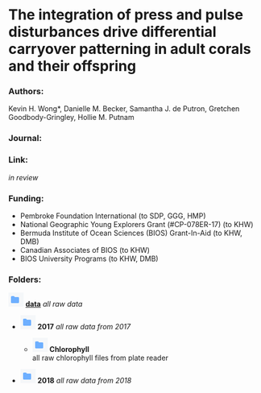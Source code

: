 # The integration of press and pulse disturbances drive differential carryover patterning in adult corals and their offspring


### Authors:
Kevin H. Wong*, Danielle M. Becker, Samantha J. de Putron, Gretchen Goodbody-Gringley, Hollie M. Putnam

### Journal:

### Link:
*in review*

### Funding:
* Pembroke Foundation International (to SDP, GGG, HMP)
* National Geographic Young Explorers Grant (#CP-078ER-17) (to KHW)
* Bermuda Institute of Ocean Sciences (BIOS) Grant-In-Aid (to KHW, DMB)
* Canadian Associates of BIOS (to KHW)
* BIOS University Programs (to KHW, DMB)

### Folders:

![data.folder](https://github.com/kevinhwong1/Thermal_Transplant_2017-2018/blob/master/images/folder.png "Data Folder Logo") [**data**](https://github.com/kevinhwong1/Thermal_Transplant_2017-2018/tree/master/data) *all raw data*

- ![2017.folder](https://github.com/kevinhwong1/Thermal_Transplant_2017-2018/blob/master/images/folder.png "Data Folder Logo") **2017** *all raw data from 2017*

  - ![2017.folder](https://github.com/kevinhwong1/Thermal_Transplant_2017-2018/blob/master/images/folder.png "Data Folder Logo") **Chlorophyll**\
  all raw chlorophyll files from plate reader

- ![2018.folder](https://github.com/kevinhwong1/Thermal_Transplant_2017-2018/blob/master/images/folder.png "Data Folder Logo") **2018** *all raw data from 2018*
